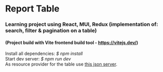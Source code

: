 # Report Table

### Learning project using React, MUI, Redux (implementation of: search, filter & pagination on a table)

#### (Project build with Vite frontend build tool - https://vitejs.dev/)</br>

Install all dependencies: _$ npm install_</br>
Start dev server: _$ npm run dev_</br>
As resource provider for the table use [this json server](https://github.com/anthraXbogdan/report-table-jsonServer).
